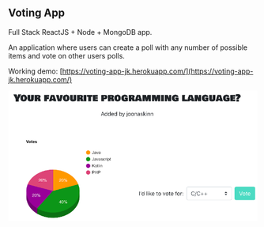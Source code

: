 ## Voting App
Full Stack ReactJS + Node + MongoDB app.

An application where users can create a poll with any number of possible items and vote on other users polls.

Working demo: [https://voting-app-jk.herokuapp.com/](https://voting-app-jk.herokuapp.com/)

![Screenshot](voting-app.png)